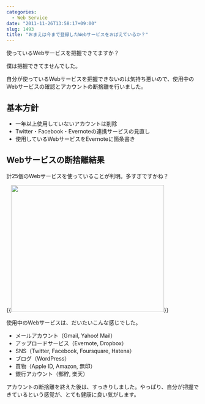 ```yaml
---
categories:
  - Web Service
date: "2011-11-26T13:58:17+09:00"
slug: 1493
title: "おまえは今まで登録したWebサービスをおぼえているか？"
---
```


使っているWebサービスを把握できてますか？

僕は把握できてませんでした。

自分が使っているWebサービスを把握できないのは気持ち悪いので、使用中のWebサービスの確認とアカウントの断捨離を行いました。

## 基本方針

* 一年以上使用していないアカウントは削除
* Twitter・Facebook・Evernoteの連携サービスの見直し
* 使用しているWebサービスをEvernoteに箇条書き

## Webサービスの断捨離結果

計25個のWebサービスを使っていることが判明。多すぎですかね？

{{<img alt="" src="/images/2011/11/1493_1.png" width="400" height="332">}}

使用中のWebサービスは、だいたいこんな感じでした。

* メールアカウント（Gmail, Yahoo! Mail）
* アップロードサービス（Evernote, Dropbox）
* SNS（Twitter, Facebook, Foursquare, Hatena）
* ブログ（WordPress）
* 買物（Apple ID, Amazon, 無印）
* 銀行アカウント（郵貯, 楽天）

アカウントの断捨離を終えた後は、すっきりしました。やっぱり、自分が把握できているという感覚が、とても健康に良い気がします。

